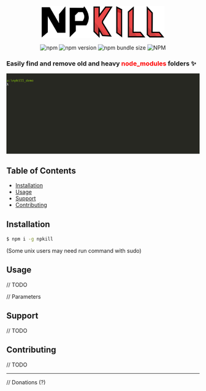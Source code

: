 <p align="center">
  <img src="./docs/npkill.svg" width="320" alt="npkill logo" />
</p>
<p align="center">
<img alt="npm" src="https://img.shields.io/npm/dy/npkill.svg">
<img alt="npm version" src="https://img.shields.io/npm/v/npkill.svg">
<img alt="npm bundle size" src="https://img.shields.io/bundlephobia/min/npkill.svg">
<img alt="NPM" src="https://img.shields.io/npm/l/npkill.svg">
</p>

### Easily find and remove old and heavy <font color="red">node_modules</font> folders :sparkles:

<p align="center">
  <img src="./docs/npkill-alpha-demo.gif" alt="npkill demo" />
</p>

## Table of Contents

- [Installation](#installation)
- [Usage](#usage)
- [Support](#support)
- [Contributing](#contributing)

## Installation

```bash
$ npm i -g npkill
```

(Some unix users may need run command with sudo)

## Usage

// TODO

// Parameters

## Support

// TODO

## Contributing

// TODO

---

// Donations (?)

